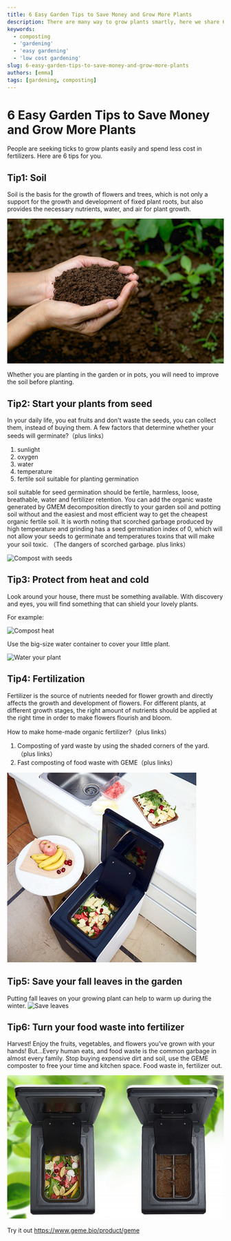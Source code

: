 ```yaml
---
title: 6 Easy Garden Tips to Save Money and Grow More Plants
description: There are many way to grow plants smartly, here we share 6 ways that are effortless
keywords:
  - composting
  - 'gardening'
  - 'easy gardening'
  - 'low cost gardening'
slug: 6-easy-garden-tips-to-save-money-and-grow-more-plants
authors: [emma]
tags: [gardening, composting]
---
```


# 6 Easy Garden Tips to Save Money and Grow More Plants

People are seeking ticks to grow plants easily and spend less cost in fertilizers. Here are 6 tips for you.

<!-- truncate -->


## Tip1: Soil

Soil is the basis for the growth of flowers and trees, which is not only a support for the growth and development of fixed plant roots, 
but also provides the necessary nutrients, water, and air for plant growth.

![How to make good compost soil](img/img.png)


Whether you are planting in the garden or in pots, you will need to improve the soil before planting.




## Tip2: Start your plants from seed 

In your daily life, you eat fruits and don't waste the seeds, you can collect them, instead of buying them.
A few factors that determine whether your seeds will germinate?（plus links）

1. sunlight
2. oxygen
3. water
4. temperature
5. fertile soil suitable for planting germination 

soil suitable for seed germination should be fertile, harmless, loose, breathable, water and fertilizer retention. 
You can add the organic waste generated by GMEM decomposition directly to your garden soil and potting soil without 
and the easiest and most efficient way to get the cheapest organic fertile soil.
It is worth noting that scorched garbage produced by high temperature and grinding has a seed germination index of 0, 
which will not allow your seeds to germinate and temperatures toxins that will make your soil toxic.
（The dangers of scorched garbage. plus links）

![Compost with seeds](img/img_2.png)

## Tip3: Protect from heat and cold
Look around your house, there must be something available. With discovery and eyes, 
you will find something that can shield your lovely plants.

For example:

![Compost heat](img/img_3.png)

Use the big-size water container to cover your little plant.

![Water your plant](img/img_4.png)


## Tip4: Fertilization
Fertilizer is the source of nutrients needed for flower growth and directly affects the growth and development of flowers. 
For different plants, at different growth stages, the right amount of nutrients should be applied at the right time 
in order to make flowers flourish and bloom.

How to make home-made organic fertilizer?（plus links）

1. Composting of yard waste by using the shaded corners of the yard.（plus links）
2. Fast composting of food waste with GEME（plus links）

![GEME Composter](img/img_6.png)

## Tip5: Save your fall leaves in the garden
Putting fall leaves on your growing plant can help to warm up during the winter.
![Save leaves](img/img_5.png)

## Tip6: Turn your food waste into fertilizer

Harvest! Enjoy the fruits, vegetables, and flowers you've grown with your hands!
But...Every human eats, and food waste is the common garbage in almost every family.
Stop buying expensive dirt and soil, use the GEME composter to free your time and kitchen space.
Food waste in, fertilizer out.

![use GEME Composter to turn food waste into organic compost](img/img_1.png)

Try it out
https://www.geme.bio/product/geme
